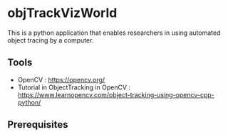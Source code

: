 # objTrackVizWorld


This is a python application that enables researchers in using automated object tracing by a computer. 

## Tools

- OpenCV : https://opencv.org/ 
- Tutorial in ObjectTracking in OpenCV : https://www.learnopencv.com/object-tracking-using-opencv-cpp-python/

## Prerequisites
